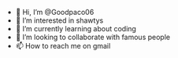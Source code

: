 - 👋 Hi, I’m @Goodpaco06
- 👀 I’m interested in shawtys
- 🌱 I’m currently learning about coding
- 💞️ I’m looking to collaborate with famous people
- 📫 How to reach me on gmail

<!---
Goodpaco06/Goodpaco06 is a ✨ special ✨ repository because its `README.md` (this file) appears on your GitHub profile.
You can click the Preview link to take a look at your changes.
--->

